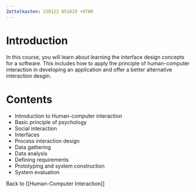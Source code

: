 ```yaml
---
Zettelkasten: 220122 051829 +0700
---
```

# Introduction
In this course, you will learn about learning the interface design concepts for a software. This includes how to apply the principle of human-computer interaction in developing an application and offer a better alternative interaction desgin.

# Contents
* Introduction to Human-computer interaction
* Basic principle of psychology
* Social interaction
* Interfaces
* Process interaction design
* Data gathering
* Data analysis
* Defining requirements
* Prototyping and system construction
* System evaluation

Back to [[Human-Computer Interaction]]
